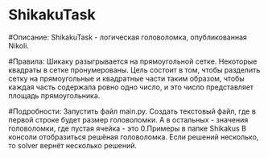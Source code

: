 # ShikakuTask
#Описание:
ShikakuTask - логическая головоломка, опубликованная Nikoli. 

#Правила:
Шикаку разыгрывается на прямоугольной сетке. Некоторые квадраты в сетке пронумерованы. Цель состоит в том, чтобы разделить сетку на прямоугольные и квадратные части таким образом, чтобы каждая часть содержала ровно одно число, и это число представляет площадь прямоугольника.

#Подробности:
Запустить файл main.py. Создать текстовый файл, где в первой строке будет размер головоломки. А в остальных - значения головоломки, где пустая ячейка - это 0.Примеры в папке Shikakus
В консоли отобразиться решёная головоломка. Если решений несколько, то solver вернёт несколько решений.
